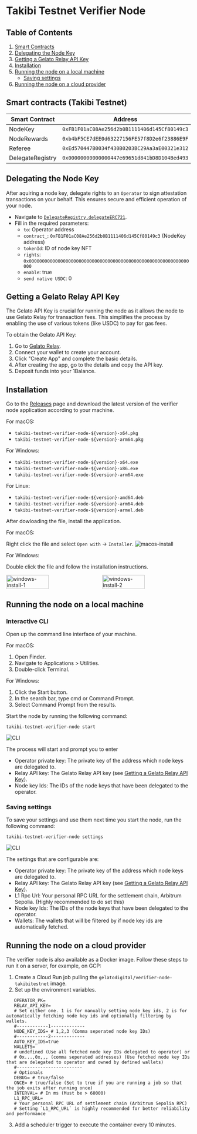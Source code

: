 # Takibi Testnet Verifier Node

## Table of Contents

1. [Smart Contracts](#smart-contracts)
2. [Delegating the Node Key](#delegating-the-node-key)
3. [Getting a Gelato Relay API Key](#getting-a-gelato-relay-api-key)
4. [Installation](#installation)
5. [Running the node on a local machine](#running-the-node-on-a-local-machine)
   - [Saving settings](#saving-settings)
6. [Running the node on a cloud provider](#running-the-node-on-a-cloud-provider)

## Smart contracts (Takibi Testnet)

| Smart Contract   | Address                                      |
| ---------------- | -------------------------------------------- |
| NodeKey          | `0xFB1F01aC08Ae256d2b0B1111406d145Cf80149c3` |
| NodeRewards      | `0xb4bF5CE7dEE0d63227156FE57f8D2e6f23886E9F` |
| Referee          | `0xEd570447B0034f430B0203BC29Aa3aE00321e312` |
| DelegateRegistry | `0x00000000000000447e69651d841bD8D104Bed493` |

## Delegating the Node Key

After aquiring a node key, delegate rights to an `Operator` to sign attestation transactions on your behalf. This ensures secure and efficient operation of your node.

- Navigate to [`DelegateRegistry.delegateERC721`](https://testnet.explorer.takibi.network/address/0x00000000000000447e69651d841bD8D104Bed493?tab=read_write_contract).
- Fill in the required parameters:
  - `to`: Operator address
  - `contract_`: `0xFB1F01aC08Ae256d2b0B1111406d145Cf80149c3` (NodeKey address)
  - `tokenId`: ID of node key NFT
  - `rights`: `0x0000000000000000000000000000000000000000000000000000000000000000`
  - `enable`: true
  - `send native USDC`: 0

## Getting a Gelato Relay API Key

The Gelato API Key is crucial for running the node as it allows the node to use Gelato Relay for transaction fees. This simplifies the process by enabling the use of various tokens (like USDC) to pay for gas fees.

To obtain the Gelato API Key:

1. Go to [Gelato Relay](https://app.gelato.network/relay).
2. Connect your wallet to create your account.
3. Click "Create App" and complete the basic details.
4. After creating the app, go to the details and copy the API key.
5. Deposit funds into your 1Balance.

## Installation

Go to the [Releases](https://github.com/gelatodigital/verifier-node-takibitestnet/releases) page and download the latest version of the verifier node application according to your machine.

For macOS:

- `takibi-testnet-verifier-node-${version}-x64.pkg`
- `takibi-testnet-verifier-node-${version}-arm64.pkg`

For Windows:

- `takibi-testnet-verifier-node-${version}-x64.exe`
- `takibi-testnet-verifier-node-${version}-x86.exe`
- `takibi-testnet-verifier-node-${version}-arm64.exe`

For Linux:

- `takibi-testnet-verifier-node-${version}-amd64.deb`
- `takibi-testnet-verifier-node-${version}-arm64.deb`
- `takibi-testnet-verifier-node-${version}-armel.deb`

After dowloading the file, install the application.

For macOS:

Right click the file and select `Open with` -> `Installer`.
![macos-install](assets/install_mac.png)

For Windows:

Double click the file and follow the installation instructions.

<div style="display: flex; justify-content: space-between;">
    <img src="assets/install_win_1.png" alt="windows-install-1" style="width: 48%;"/>
    <img src="assets/install_win_2.png" alt="windows-install-2" style="width: 48%;"/>
</div>

## Running the node on a local machine

### Interactive CLI

Open up the command line interface of your machine.

For macOS:

1. Open Finder.
2. Navigate to Applications > Utilities.
3. Double-click Terminal.

For Windows:

1. Click the Start button.
2. In the search bar, type cmd or Command Prompt.
3. Select Command Prompt from the results.

Start the node by running the following command:

```
takibi-testnet-verifier-node start
```

![CLI](assets/cli_start.png)

The process will start and prompt you to enter

- Operator private key: The private key of the address which node keys are delegated to.
- Relay API key: The Gelato Relay API key (see [Getting a Gelato Relay API Key](#getting-a-gelato-relay-api-key)).
- Node key Ids: The IDs of the node keys that have been delegated to the operator.

### Saving settings

To save your settings and use them next time you start the node, run the following command:

```
takibi-testnet-verifier-node settings
```

![CLI](assets/cli_settings.png)

The settings that are configurable are:

- Operator private key: The private key of the address which node keys are delegated to.
- Relay API key: The Gelato Relay API key (see [Getting a Gelato Relay API Key](#getting-a-gelato-relay-api-key)).
- L1 Rpc Url: Your personal RPC URL for the settlement chain, Arbitrum Sepolia. (Highly recommended to do set this)
- Node key Ids: The IDs of the node keys that have been delegated to the operator.
- Wallets: The wallets that will be filtered by if node key ids are automatically fetched.

## Running the node on a cloud provider

The verifier node is also available as a Docker image. Follow these steps to run it on a server, for example, on GCP:

1. Create a Cloud Run job pulling the `gelatodigital/verifier-node-takibitestnet` image.
2. Set up the environment variables.

```
   OPERATOR_PK=
   RELAY_API_KEY=
   # Set either one. 1 is for manually setting node key ids, 2 is for automatically fetching node key ids and optionally filtering by wallets.
   #------------1-------------
   NODE_KEY_IDS= # 1,2,3 (Comma seperated node key IDs)
   #------------2-------------
   AUTO_KEY_IDS=true
   WALLETS=
   # undefined (Use all fetched node key IDs delegated to operator) or
   # 0x...,0x,,, (comma seperated addresses) (Use fetched node key IDs that are delegated to operator and owned by defined wallets)
   #-------------------------
   # Optionals
   DEBUG= # true/false
   ONCE= # true/false (Set to true if you are running a job so that the job exits after running once)
   INTERVAL= # In ms (Must be > 60000)
   L1_RPC_URL=
   # Your personal RPC URL of settlement chain (Arbitrum Sepolia RPC)
   # Setting `L1_RPC_URL` is highly recommended for better reliability and performance
```

3. Add a scheduler trigger to execute the container every 10 minutes.
